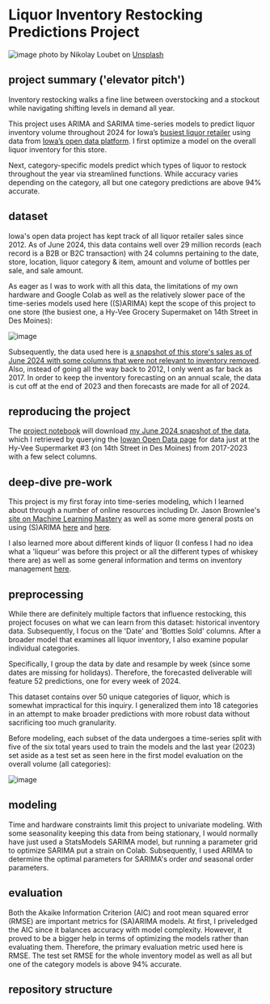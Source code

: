 # Liquor Inventory Restocking Predictions Project

![image](https://github.com/joeldmott/inventory_project/assets/51928528/39641d3f-b415-4528-bd5d-f1317a1b8dfb)
photo by Nikolay Loubet on [Unsplash](https://unsplash.com/photos/three-bottles-of-whisky-are-lined-up-on-a-shelf-O6QTgEbwimc)

## project summary ('elevator pitch')

Inventory restocking walks a fine line between overstocking and a stockout while navigating shifting levels in demand all year.

This project uses ARIMA and SARIMA time-series models to predict liquor inventory volume throughout 2024 for Iowa’s [busiest liquor retailer](https://www.hy-vee.com/stores/detail.aspx?s=49) using data from [Iowa’s open data platform](https://data.iowa.gov/Sales-Distribution/Iowa-Liquor-Sales/m3tr-qhgy/about_data). I first optimize a model on the overall liquor inventory for this store.

Next, category-specific models predict which types of liquor to restock throughout the year via streamlined functions. While accuracy varies depending on the category, all but one category predictions are above 94% accurate.

##  dataset

Iowa's open data project has kept track of all liquor retailer sales since 2012. As of June 2024, this data contains well over 29 million records (each record is a B2B or B2C transaction) with 24 columns pertaining to the date, store, location, liquor category & item, amount and volume of bottles per sale, and sale amount.

As eager as I was to work with all this data, the limitations of my own hardware and Google Colab as well as the relatively slower pace of the time-series models used here ((S)ARIMA) kept the scope of this project to one store (the busiest one, a Hy-Vee Grocery Supermaket on 14th Street in Des Moines):

![image](https://github.com/joeldmott/inventory_project/assets/51928528/a99cca9a-3b91-42cc-9d77-7592edfdce6c)

Subsequently, the data used here is [a snapshot of this store's sales as of June 2024 with some columns that were not relevant to inventory removed](https://www.kaggle.com/datasets/joelmott/liquor-inventory-dataset). Also, instead of going all the way back to 2012, I only went as far back as 2017. In order to keep the inventory forecasting on an annual scale, the data is cut off at the end of 2023 and then forecasts are made for all of 2024.

## reproducing the project

The [project notebook](https://colab.research.google.com/drive/1l3t-A3192pO0R2OuVuXn5PY61f7J7d84#scrollTo=ioRm9ijRls5G) will download [my June 2024 snapshot of the data](https://www.kaggle.com/datasets/joelmott/liquor-inventory-dataset), which I retrieved by querying the [Iowan Open Data page](https://data.iowa.gov/Sales-Distribution/Iowa-Liquor-Sales/m3tr-qhgy/about_data) for data just at the Hy-Vee Supermarket #3 (on 14th Street in Des Moines) from 2017-2023 with a few select columns. 

## deep-dive pre-work

This project is my first foray into time-series modeling, which I learned about through a number of online resources including Dr. Jason Brownlee's [site on Machine Learning Mastery](https://machinelearningmastery.com/time-series-seasonality-with-python/) as well as some more general posts on using (S)ARIMA [here](https://medium.com/@sophiamoullin_sac/arima-vs-sarima-vs-sarimax-03dd04fc7c66#:~:text=ARIMA%2C%20SARIMA%2C%20and%20SARIMAX%20models,accuracy%20by%20incorporating%20exogenous%20variables.) and [here](https://zerotomastery.io/blog/arima-sarima-sarimax-explained/).

I also learned more about different kinds of liquor (I confess I had no idea what a 'liqueur' was before this project or all the different types of whiskey there are) as well as some general information and terms on inventory management [here](https://www.shipbob.com/blog/demand-forecasting/).

## preprocessing

While there are definitely multiple factors that influence restocking, this project focuses on what we can learn from this dataset: historical inventory data. Subsequently, I focus on the 'Date' and 'Bottles Sold' columns. After a broader model that examines all liquor inventory, I also examine popular individual categories.

Specifically, I group the data by date and resample by week (since some dates are missing for holidays). Therefore, the forecasted deliverable will feature 52 predictions, one for every week of 2024.

This dataset contains over 50 unique categories of liquor, which is somewhat impractical for this inquiry. I generalized them into 18 categories in an attempt to make broader predictions with more robust data without sacrificing too much granularity.

Before modeling, each subset of the data undergoes a time-series split with five of the six total years used to train the models and the last year (2023) set aside as a test set as seen here in the first model evaluation on the overall volume (all categories): 

![image](https://github.com/joeldmott/inventory_project/assets/51928528/cb9e23ce-1efe-4949-bf44-3cde3a078521)

## modeling

Time and hardware constraints limit this project to univariate modeling. With some seasonality keeping this data from being stationary, I would normally have just used a StatsModels SARIMA model, but running a parameter grid to optimize SARIMA put a strain on Colab. Subsequently, I used ARIMA to determine the optimal parameters for SARIMA's order *and* seasonal order parameters.

## evaluation

Both the Akaike Information Criterion (AIC) and root mean squared error (RMSE) are important metrics for (SA)ARIMA models. At first, I priveledged the AIC since it balances accuracy with model complexity. However, it proved to be a bigger help in terms of optimizing the models rather than evaluating them. Therefore, the primary evaluation metric used here is RMSE. The test set RMSE for the whole inventory model as well as all but one of the category models is above 94% accurate.

## repository structure
